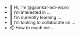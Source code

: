 - 👋 Hi, I’m @gaonkar-adi-wipro
- 👀 I’m interested in ...
- 🌱 I’m currently learning ...
- 💞️ I’m looking to collaborate on ...
- 📫 How to reach me ...

<!---
gaonkar-adi-wipro/gaonkar-adi-wipro is a ✨ special ✨ repository because its `README.md` (this file) appears on your GitHub profile.
You can click the Preview link to take a look at your changes.
--->

